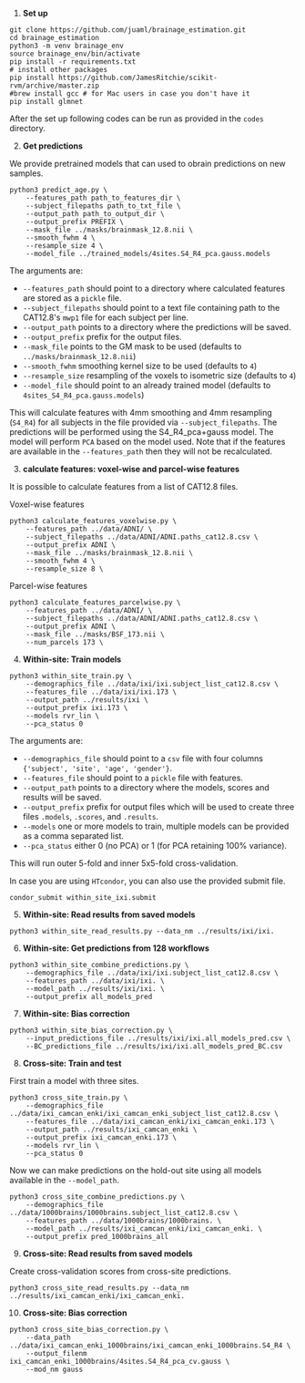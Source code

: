 1.  **Set up**

```
git clone https://github.com/juaml/brainage_estimation.git
cd brainage_estimation
python3 -m venv brainage_env
source brainage_env/bin/activate
pip install -r requirements.txt
# install other packages
pip install https://github.com/JamesRitchie/scikit-rvm/archive/master.zip
#brew install gcc # for Mac users in case you don't have it
pip install glmnet
```

After the set up following codes can be run as provided in the `codes` directory.

2. **Get predictions** 

We provide pretrained models that can used to obrain predictions on new samples.

```
python3 predict_age.py \
    --features_path path_to_features_dir \
    --subject_filepaths path_to_txt_file \            
    --output_path path_to_output_dir \            
    --output_prefix PREFIX \         
    --mask_file ../masks/brainmask_12.8.nii \            
    --smooth_fwhm 4 \
    --resample_size 4 \
    --model_file ../trained_models/4sites.S4_R4_pca.gauss.models
```

The arguments are:
- `--features_path` should point to a directory where calculated features are stored as a `pickle` file.
- `--subject_filepaths` should point to a text file containing path to the CAT12.8's `mwp1` file for each subject per line.
- `--output_path` points to a directory where the predictions will be saved.
- `--output_prefix` prefix for the output files.
- `--mask_file` points to the GM mask to be used (defaults to `../masks/brainmask_12.8.nii`)
- `--smooth_fwhm` smoothing kernel size to be used (defaults to `4`)
- `--resample_size` resampling of the voxels to isometric size (defaults to `4`)
- `--model_file` should point to an already trained model (defaults to `4sites_S4_R4_pca.gauss.models`)
             
This will calculate features with 4mm smoothing and 4mm resampling (`S4_R4`) for all subjects in the file provided via `--subject_filepaths`.
The predictions will be performed using the S4_R4_pca+gauss model.
The model will perform `PCA` based on the model used.
Note that if the features are available in the `--features_path` then they will not be recalculated.

3. **calculate features: voxel-wise and parcel-wise features**
        
It is possible to calculate features from a list of CAT12.8 files.

Voxel-wise features
```
python3 calculate_features_voxelwise.py \
    --features_path ../data/ADNI/ \
    --subject_filepaths ../data/ADNI/ADNI.paths_cat12.8.csv \
    --output_prefix ADNI \
    --mask_file ../masks/brainmask_12.8.nii \
    --smooth_fwhm 4 \
    --resample_size 8 \
```

Parcel-wise features
```
python3 calculate_features_parcelwise.py \
    --features_path ../data/ADNI/ \
    --subject_filepaths ../data/ADNI/ADNI.paths_cat12.8.csv \
    --output_prefix ADNI \
    --mask_file ../masks/BSF_173.nii \
    --num_parcels 173 \
```
    
4. **Within-site: Train models**
        
```
python3 within_site_train.py \
    --demographics_file ../data/ixi/ixi.subject_list_cat12.8.csv \
    --features_file ../data/ixi/ixi.173 \
    --output_path ../results/ixi \
    --output_prefix ixi.173 \
    --models rvr_lin \
    --pca_status 0
```

The arguments are:
- `--demographics_file` should point to a `csv` file with four columns `{'subject', 'site', 'age', 'gender'}`.
- `--features_file` should point to a `pickle` file with features.
- `--output_path` points to a directory where the models, scores and results will be saved.
- `--output_prefix` prefix for output files which will be used to create three files `.models`, `.scores`, and `.results`.
- `--models` one or more models to train, multiple models can be provided as a comma separated list.
- `--pca_status` either 0 (no PCA) or 1 (for PCA retaining 100% variance). 

This will run outer 5-fold and inner 5x5-fold cross-validation.

In case you are using `HTcondor`, you can also use the provided submit file.

`condor_submit within_site_ixi.submit`


5. **Within-site: Read results from saved models**  
        
`python3 within_site_read_results.py --data_nm ../results/ixi/ixi.`


6. **Within-site: Get predictions from 128 workflows**  
        
```
python3 within_site_combine_predictions.py \
    --demographics_file ../data/ixi/ixi.subject_list_cat12.8.csv \
    --features_path ../data/ixi/ixi. \
    --model_path ../results/ixi/ixi. \
    --output_prefix all_models_pred
 ```
        
7. **Within-site: Bias correction**
        
```
python3 within_site_bias_correction.py \
    --input_predictions_file ../results/ixi/ixi.all_models_pred.csv \
    --BC_predictions_file ../results/ixi/ixi.all_models_pred_BC.csv
```


8. **Cross-site: Train and test**  
      
First train a model with three sites.
```
python3 cross_site_train.py \
    --demographics_file ../data/ixi_camcan_enki/ixi_camcan_enki_subject_list_cat12.8.csv \
    --features_file ../data/ixi_camcan_enki/ixi_camcan_enki.173 \
    --output_path ../results/ixi_camcan_enki \
    --output_prefix ixi_camcan_enki.173 \
    --models rvr_lin \
    --pca_status 0
```

Now we can make predictions on the hold-out site using all models available in the `--model_path`.
```  
python3 cross_site_combine_predictions.py \
    --demographics_file ../data/1000brains/1000brains.subject_list_cat12.8.csv \
    --features_path ../data/1000brains/1000brains. \
    --model_path ../results/ixi_camcan_enki/ixi_camcan_enki. \
    --output_prefix pred_1000brains_all

```

9. **Cross-site: Read results from saved models**  
        
Create cross-validation scores from cross-site predictions.
        
`python3 cross_site_read_results.py --data_nm ../results/ixi_camcan_enki/ixi_camcan_enki.`

     
10. **Cross-site: Bias correction**

```
python3 cross_site_bias_correction.py \
    --data_path ../data/ixi_camcan_enki_1000brains/ixi_camcan_enki_1000brains.S4_R4 \
    --output_filenm ixi_camcan_enki_1000brains/4sites.S4_R4_pca_cv.gauss \
    --mod_nm gauss
```
